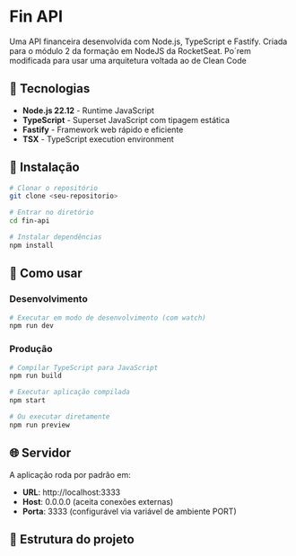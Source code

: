 # Fin API

Uma API financeira desenvolvida com Node.js, TypeScript e Fastify. Criada para o módulo 2 da formação em NodeJS da RocketSeat. Po´rem modificada para usar uma arquitetura voltada ao de Clean Code

## 🚀 Tecnologias

- **Node.js 22.12** - Runtime JavaScript
- **TypeScript** - Superset JavaScript com tipagem estática
- **Fastify** - Framework web rápido e eficiente
- **TSX** - TypeScript execution environment

## 🔧 Instalação

```bash
# Clonar o repositório
git clone <seu-repositorio>

# Entrar no diretório
cd fin-api

# Instalar dependências
npm install
```

## 🎯 Como usar

### Desenvolvimento

```bash
# Executar em modo de desenvolvimento (com watch)
npm run dev
```

### Produção

```bash
# Compilar TypeScript para JavaScript
npm run build

# Executar aplicação compilada
npm start

# Ou executar diretamente
npm run preview
```

## 🌐 Servidor

A aplicação roda por padrão em:

- **URL**: http://localhost:3333
- **Host**: 0.0.0.0 (aceita conexões externas)
- **Porta**: 3333 (configurável via variável de ambiente PORT)

## 📂 Estrutura do projeto
